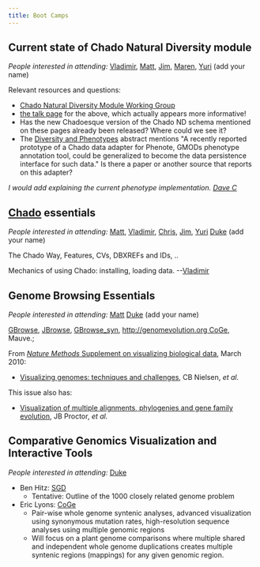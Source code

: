 ```yaml
---
title: Boot Camps
---
```


Current state of Chado Natural Diversity module
-----------------------------------------------

*People interested in attending:* [Vladimir](User:Vg34 "wikilink"),
[Matt](User:diapriid@gmail.com "wikilink"),
[Jim](User:balhoff@nescent.org "wikilink"),
[Maren](User:friesen@usc.edu "wikilink"),
[Yuri](User:ybendana@usc.edu "wikilink") (add your name)

Relevant resources and questions:

-   [Chado Natural Diversity Module Working
    Group](http://gmod.org/wiki/Chado_Natural_Diversity_Module_Working_Group)
-   [the talk
    page](http://gmod.org/wiki/Talk:Chado_Natural_Diversity_Module_Working_Group)
    for the above, which actually appears more informative!
-   Has the new Chadoesque version of the Chado ND schema mentioned on
    these pages already been released? Where could we see it?
-   The [Diversity and Phenotypes](Diversity_and_Phenotypes "wikilink")
    abstract mentions "A recently reported prototype of a Chado data
    adapter for Phenote, GMODs phenotype annotation tool, could be
    generalized to become the data persistence interface for such data."
    Is there a paper or another source that reports on this adapter?

*I would add explaining the current phenotype implementation. [Dave
C](User:Dpc13 "wikilink")*

[Chado](gmod:Chado "wikilink") essentials
-----------------------------------------

*People interested in attending:*
[Matt](User:diapriid@gmail.com "wikilink"),
[Vladimir](User:Vg34 "wikilink"),
[Chris](User:cjfields@illinois.edu "wikilink"),
[Jim](User:balhoff@nescent.org "wikilink"),
[Yuri](User:ybendana@usc.edu "wikilink")
[Duke](User:jonathan@leto.net "wikilink") (add your name)

The Chado Way, Features, CVs, DBXREFs and IDs, ..

Mechanics of using Chado: installing, loading data.
--[Vladimir](User:Vg34 "wikilink")

Genome Browsing Essentials
--------------------------

*People interested in attending:*
[Matt](User:diapriid@gmail.com "wikilink")
[Duke](User:jonathan@leto.net "wikilink") (add your name)

[GBrowse](gmod:GBrowse "wikilink"), [JBrowse](gmod:JBrowse "wikilink"),
[GBrowse\_syn](gmod:GBrowse_syn "wikilink"), [http://genomevolution.org
CoGe](http://genomevolution.org_CoGe "wikilink"), Mauve.;

From [*Nature Methods* Supplement on visualizing biological
data](http://www.nature.com/nmeth/journal/v7/n3s/index.html), March
2010:

-   [Visualizing genomes: techniques and
    challenges](http://www.nature.com/nmeth/journal/v7/n3s/abs/nmeth.1422.html),
    CB Nielsen, *et al.*

This issue also has:

-   [Visualization of multiple alignments, phylogenies and gene family
    evolution](http://www.nature.com/nmeth/journal/v7/n3s/abs/nmeth.1434.html),
    JB Proctor, *et al.*

Comparative Genomics Visualization and Interactive Tools
--------------------------------------------------------

*People interested in attending:*
[Duke](User:jonathan@leto.net "wikilink")

-   Ben Hitz: [SGD](http://www.yeastgenome.org/)
    -   Tentative: Outline of the 1000 closely related genome problem
-   Eric Lyons: [CoGe](http://genomevolution.org/)
    -   Pair-wise whole genome syntenic analyses, advanced visualization
        using synonymous mutation rates, high-resolution sequence
        analyses using multiple genomic regions
    -   Will focus on a plant genome comparisons where multiple shared
        and independent whole genome duplications creates multiple
        syntenic regions (mappings) for any given genomic region.

